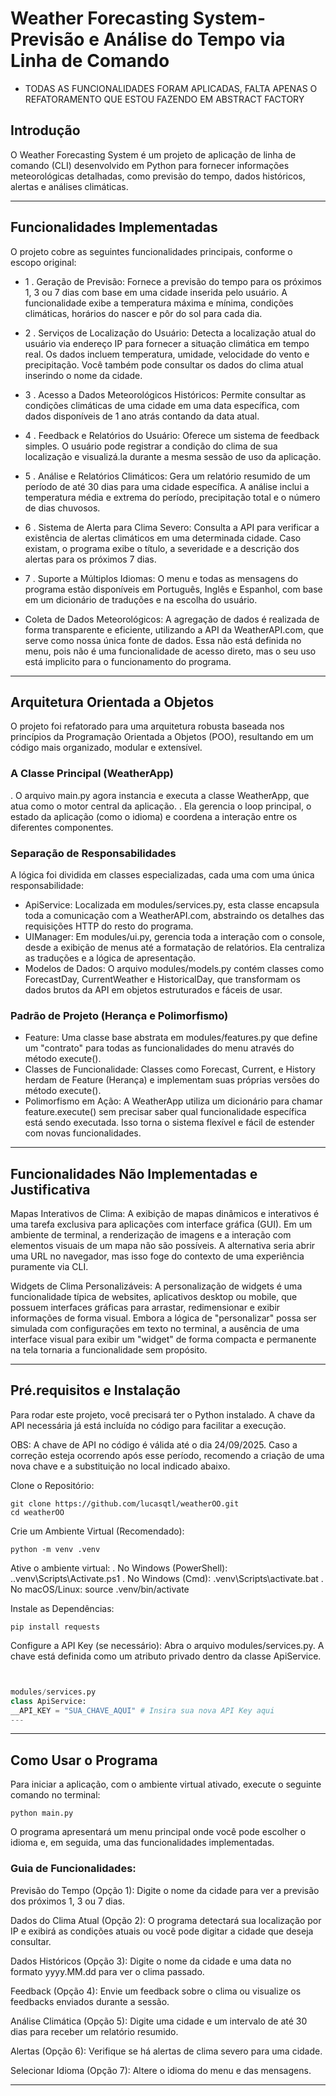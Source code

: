 # Weather Forecasting System- Previsão e Análise do Tempo via Linha de Comando
* TODAS AS FUNCIONALIDADES FORAM APLICADAS, FALTA APENAS O REFATORAMENTO QUE ESTOU FAZENDO EM ABSTRACT FACTORY


## Introdução


O Weather Forecasting System é um projeto de aplicação de linha de comando (CLI) desenvolvido em Python para fornecer informações meteorológicas detalhadas, como previsão do tempo, dados históricos, alertas e análises climáticas.


---


## Funcionalidades Implementadas


O projeto cobre as seguintes funcionalidades principais, conforme o escopo original:


* 1 . Geração de Previsão: Fornece a previsão do tempo para os próximos 1, 3 ou 7 dias com base em uma cidade inserida pelo usuário. A funcionalidade exibe a temperatura máxima e mínima, condições climáticas, horários do nascer e pôr do sol para cada dia.


* 2 . Serviços de Localização do Usuário: Detecta a localização atual do usuário via endereço IP para fornecer a situação climática em tempo real. Os dados incluem temperatura, umidade, velocidade do vento e precipitação. Você também pode consultar os dados do clima atual inserindo o nome da cidade.


* 3 . Acesso a Dados Meteorológicos Históricos: Permite consultar as condições climáticas de uma cidade em uma data específica, com dados disponíveis de 1 ano atrás contando da data atual.


* 4 . Feedback e Relatórios do Usuário: Oferece um sistema de feedback simples. O usuário pode registrar a condição do clima de sua localização e visualizá.la durante a mesma sessão de uso da aplicação.


* 5 . Análise e Relatórios Climáticos: Gera um relatório resumido de um período de até 30 dias para uma cidade específica. A análise inclui a temperatura média e extrema do período, precipitação total e o número de dias chuvosos.


* 6 . Sistema de Alerta para Clima Severo: Consulta a API para verificar a existência de alertas climáticos em uma determinada cidade. Caso existam, o programa exibe o título, a severidade e a descrição dos alertas para os próximos 7 dias.


* 7 . Suporte a Múltiplos Idiomas: O menu e todas as mensagens do programa estão disponíveis em Português, Inglês e Espanhol, com base em um dicionário de traduções e na escolha do usuário.


* Coleta de Dados Meteorológicos: A agregação de dados é realizada de forma transparente e eficiente, utilizando a API da WeatherAPI.com, que serve como nossa única fonte de dados. Essa não está definida no menu, pois não é uma funcionalidade de acesso direto, mas o seu uso está implicito para o funcionamento do programa.


---


## Arquitetura Orientada a Objetos


O projeto foi refatorado para uma arquitetura robusta baseada nos princípios da Programação Orientada a Objetos (POO), resultando em um código mais organizado, modular e extensível.


### A Classe Principal (WeatherApp)
. O arquivo main.py agora instancia e executa a classe WeatherApp, que atua como o motor central da aplicação.
. Ela gerencia o loop principal, o estado da aplicação (como o idioma) e coordena a interação entre os diferentes componentes.


### Separação de Responsabilidades
A lógica foi dividida em classes especializadas, cada uma com uma única responsabilidade:
* ApiService: Localizada em modules/services.py, esta classe encapsula toda a comunicação com a WeatherAPI.com, abstraindo os detalhes das requisições HTTP do resto do programa.
* UIManager: Em modules/ui.py, gerencia toda a interação com o console, desde a exibição de menus até a formatação de relatórios. Ela centraliza as traduções e a lógica de apresentação.
* Modelos de Dados: O arquivo modules/models.py contém classes como ForecastDay, CurrentWeather e HistoricalDay, que transformam os dados brutos da API em objetos estruturados e fáceis de usar.


### Padrão de Projeto (Herança e Polimorfismo)
* Feature: Uma classe base abstrata em modules/features.py que define um "contrato" para todas as funcionalidades do menu através do método execute().
* Classes de Funcionalidade: Classes como Forecast, Current, e History herdam de Feature (Herança) e implementam suas próprias versões do método execute().
* Polimorfismo em Ação: A WeatherApp utiliza um dicionário para chamar feature.execute() sem precisar saber qual funcionalidade específica está sendo executada. Isso torna o sistema flexível e fácil de estender com novas funcionalidades.


---


## Funcionalidades Não Implementadas e Justificativa


Mapas Interativos de Clima: A exibição de mapas dinâmicos e interativos é uma tarefa exclusiva para aplicações com interface gráfica (GUI). Em um ambiente de terminal, a renderização de imagens e a interação com elementos visuais de um mapa não são possíveis. A alternativa seria abrir uma URL no navegador, mas isso foge do contexto de uma experiência puramente via CLI.


Widgets de Clima Personalizáveis: A personalização de widgets é uma funcionalidade típica de websites, aplicativos desktop ou mobile, que possuem interfaces gráficas para arrastar, redimensionar e exibir informações de forma visual. Embora a lógica de "personalizar" possa ser simulada com configurações em texto no terminal, a ausência de uma interface visual para exibir um "widget" de forma compacta e permanente na tela tornaria a funcionalidade sem propósito.


---


## Pré.requisitos e Instalação


Para rodar este projeto, você precisará ter o Python instalado. A chave da API necessária já está incluída no código para facilitar a execução.


OBS: A chave de API no código é válida até o dia 24/09/2025. Caso a correção esteja ocorrendo após esse período, recomendo a criação de uma nova chave e a substituição no local indicado abaixo.


Clone o Repositório:
```
git clone https://github.com/lucasqtl/weatherOO.git
cd weatherOO
```


Crie um Ambiente Virtual (Recomendado):
```
python -m venv .venv
```


Ative o ambiente virtual:
. No Windows (PowerShell): .\.venv\Scripts\Activate.ps1
. No Windows (Cmd): .venv\Scripts\activate.bat
. No macOS/Linux: source .venv/bin/activate


Instale as Dependências:
```
pip install requests
```


Configure a API Key (se necessário):
Abra o arquivo modules/services.py. A chave está definida como um atributo privado dentro da classe ApiService.


```python


modules/services.py
class ApiService:
__API_KEY = "SUA_CHAVE_AQUI" # Insira sua nova API Key aqui
---
```


---


## Como Usar o Programa


Para iniciar a aplicação, com o ambiente virtual ativado, execute o seguinte comando no terminal:


```
python main.py
```


O programa apresentará um menu principal onde você pode escolher o idioma e, em seguida, uma das funcionalidades implementadas.


### Guia de Funcionalidades:


Previsão do Tempo (Opção 1): Digite o nome da cidade para ver a previsão dos próximos 1, 3 ou 7 dias.


Dados do Clima Atual (Opção 2): O programa detectará sua localização por IP e exibirá as condições atuais ou você pode digitar a cidade que deseja consultar.


Dados Históricos (Opção 3): Digite o nome da cidade e uma data no formato yyyy.MM.dd para ver o clima passado.


Feedback (Opção 4): Envie um feedback sobre o clima ou visualize os feedbacks enviados durante a sessão.


Análise Climática (Opção 5): Digite uma cidade e um intervalo de até 30 dias para receber um relatório resumido.


Alertas (Opção 6): Verifique se há alertas de clima severo para uma cidade.


Selecionar Idioma (Opção 7): Altere o idioma do menu e das mensagens.


---


